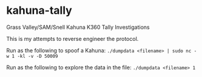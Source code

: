 # kahuna-tally
Grass Valley/SAM/Snell Kahuna K360 Tally Investigations

This is my attempts to reverse engineer the protocol.

Run as the following to spoof a Kahuna:
`./dumpdata <filename> | sudo nc -w 1 -kl -v -D 50009`

Run as the following to explore the data in the file:
`./dumpdata <filename> 1`
